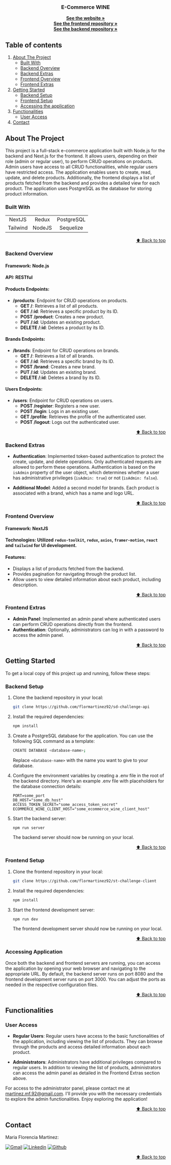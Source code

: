 <a name="home"></a>

<div align="center">
  <p align="center">
    <h3 align="center">E-Commerce WINE</h3>
    <a href="#"><strong>See the website »</strong></a>
    <br />
    <a href="https://github.com/flormartinez92/st-challenge-client"><strong>See the frontend repository »</strong></a>
    <br />
    <a href="https://github.com/flormartinez92/sd-challenge-api"><strong>See the backend repository »</strong></a>
    <br />
  </p>
</div>

## Table of contents

<ol>
  <li>
    <a href="#about-the-project">About The Project</a>
    <ul>
      <li><a href="#built-with">Built With</a></li>
      <li><a href="#backend-overview">Backend Overview</a></li>
      <li><a href="#backend-extras">Backend Extras</a></li>
      <li><a href="#frontend-overview">Frontend Overview</a></li>
      <li><a href="#frontend-extras">Frontend Extras</a></li>
    </ul>
  </li>
  <li>
    <a href="#getting-started">Getting Started</a>
    <ul>
      <li><a href="#backend-setup">Backend Setup</a></li>
      <li><a href="#frontend-setup">Frontend Setup</a></li>
      <li><a href="#accesing-the-application">Accessing the application</a></li>
    </ul>
  </li>
  <li>
    <a href="#functionalities">Functionalities</a>
    <ul>
      <li><a href="#user-access">User Access</a></li>
    </ul>
  </li>
  <li><a href="#contact">Contact</a></li>
</ol>

## About The Project

This project is a full-stack e-commerce application built with Node.js for the backend and Next.js for the frontend. It allows users, depending on their role (admin or regular user), to perform CRUD operations on products. Admin users have access to all CRUD functionalities, while regular users have restricted access. The application enables users to create, read, update, and delete products. Additionally, the frontend displays a list of products fetched from the backend and provides a detailed view for each product. The application uses PostgreSQL as the database for storing product information.

### Built With

|          |        |            |
| :------: | :----: | :--------: |
|  NextJS  | Redux  | PostgreSQL |
| Tailwind | NodeJS | Sequelize  |

<p align="right"><a href="#home">⬆ Back to top</a></p>

### Backend Overview

#### Framework: Node.js

#### API: RESTful

#### Products Endpoints:

- **/products**: Endpoint for CRUD operations on products.
  - **GET /**: Retrieves a list of all products.
  - **GET /:id**: Retrieves a specific product by its ID.
  - **POST /product**: Creates a new product.
  - **PUT /:id**: Updates an existing product.
  - **DELETE /:id**: Deletes a product by its ID.

#### Brands Endpoints:

- **/brands**: Endpoint for CRUD operations on brands.
  - **GET /**: Retrieves a list of all brands.
  - **GET /:id**: Retrieves a specific brand by its ID.
  - **POST /brand**: Creates a new brand.
  - **PUT /:id**: Updates an existing brand.
  - **DELETE /:id**: Deletes a brand by its ID.

#### Users Endpoints:

- **/users**: Endpoint for CRUD operations on users.
  - **POST /register**: Registers a new user.
  - **POST /login**: Logs in an existing user.
  - **GET /profile**: Retrieves the profile of the authenticated user.
  - **POST /logout**: Logs out the authenticated user.

<p align="right"><a href="#home">⬆ Back to top</a></p>

### Backend Extras

- **Authentication**: Implemented token-based authentication to protect the create, update, and delete operations. Only authenticated requests are allowed to perform these operations. Authentication is based on the `isAdmin` property of the user object, which determines whether a user has administrative privileges (`isAdmin: true`) or not (`isAdmin: false`).

- **Additional Model**: Added a second model for brands. Each product is associated with a brand, which has a name and logo URL.

<p align="right"><a href="#home">⬆ Back to top</a></p>

### Frontend Overview

#### Framework: NextJS

#### Technologies: Utilized `redux-toolkit`, `redux`, `axios`, `framer-motion`, `react` and `tailwind` for UI development.

#### Features:

- Displays a list of products fetched from the backend.
- Provides pagination for navigating through the product list.
- Allow users to view detailed information about each product, including description.

<p align="right"><a href="#home">⬆ Back to top</a></p>

### Frontend Extras

- **Admin Panel**: Implemented an admin panel where authenticated users can perform CRUD operations directly from the frontend.
- **Authentication**: Optionally, administrators can log in with a password to access the admin panel.

<p align="right"><a href="#home">⬆ Back to top</a></p>

## Getting Started

To get a local copy of this project up and running, follow these steps:

### Backend Setup

1. Clone the backend repository in your local:

   ```sh
   git clone https://github.com/flormartinez92/sd-challenge-api
   ```

2. Install the required dependencies:

   ```sh
   npm install
   ```

3. Create a PostgreSQL database for the application. You can use the following SQL command as a template:

   ```sh
   CREATE DATABASE <database-name>;
   ```

   Replace `<database-name>` with the name you want to give to your database.

4. Configure the environment variables by creating a .env file in the root of the backend directory. Here's an example .env file with placeholders for the database connection details:

   ```plaintext
   PORT=some_port
   DB_HOST="some_db_host"
   ACCESS_TOKEN_SECRET="some_access_token_secret"
   ECOMMERCE_WINE_CLIENT_HOST="some_ecommerce_wine_client_host"
   ```

5. Start the backend server:

   ```sh
   npm run server
   ```

   The backend server should now be running on your local.

<p align="right"><a href="#home">⬆ Back to top</a></p>

### Frontend Setup

1. Clone the frontend repository in your local:

   ```sh
   git clone https://github.com/flormartinez92/st-challenge-client
   ```

2. Install the required dependencies:

   ```sh
   npm install
   ```

3. Start the frontend development server:

   ```sh
   npm run dev
   ```

   The frontend development server should now be running on your local.

<p align="right"><a href="#home">⬆ Back to top</a></p>

### Accessing Application

Once both the backend and frontend servers are running, you can access the application by opening your web browser and navigating to the appropriate URL. By default, the backend server runs on port 8080 and the frontend development server runs on port 3000. You can adjust the ports as needed in the respective configuration files.

<p align="right"><a href="#home">⬆ Back to top</a></p>

## Functionalities

### User Access

- **Regular Users**: Regular users have access to the basic functionalities of the application, including viewing the list of products. They can browse through the products and access detailed information about each product.

- **Administrators**: Administrators have additional privileges compared to regular users. In addition to viewing the list of products, administrators can access the admin panel as detailed in the Frontend Extras section above.

For access to the administrator panel, please contact me at martinez.mf.92@gmail.com. I'll provide you with the necessary credentials to explore the admin functionalities. Enjoy exploring the application!

<p align="right"><a href="#home">⬆ Back to top</a></p>

## Contact

<p>Maria Florencia Martinez:</p>
  <a href="mailto:martinez.mf.92@gmail.com" target="_blank" rel="noopener noreferrer">
    <img alt="Gmail" title="gmail" src="https://custom-icon-badges.demolab.com/badge/-martinez.mf.92@gmail.com-red?style=for-the-badge&logo=mention&logoColor=white"/></a>
  <a href="https://www.linkedin.com/in/florencia-martinez92/" target="_blank" rel="noopener noreferrer">
    <img alt="Linkedin" title="linkedin" src="https://custom-icon-badges.demolab.com/badge/-Linkedin-blue?style=for-the-badge&logoColor=white&logo=linkedin"/></a>
  <a href="https://github.com/flormartinez92" target="_blank" rel="noopener noreferrer">
    <img alt="Github" title="Github" src="https://custom-icon-badges.demolab.com/badge/-Github-grey?style=for-the-badge&logoColor=white&logo=github"/></a>

<p align="right"><a href="#home">⬆ Back to top</a></p>
